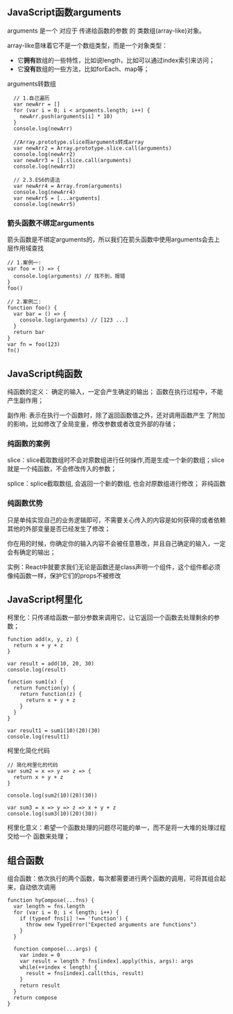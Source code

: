 ## JavaScript函数arguments

arguments 是一个 对应于 传递给函数的参数 的 类数组(array-like)对象。

array-like意味着它不是一个数组类型，而是一个对象类型：

- 它**拥有**数组的一些特性，比如说length，比如可以通过index索引来访问； 
- 它**没有**数组的一些方法，比如forEach、map等；

arguments转数组

```
  // 1.自己遍历
  var newArr = []
  for (var i = 0; i < arguments.length; i++) {
    newArr.push(arguments[i] * 10)
  }
  console.log(newArr)
  
  //Array.prototype.slice将arguments转成array
  var newArr2 = Array.prototype.slice.call(arguments)
  console.log(newArr2)
  var newArr3 = [].slice.call(arguments)
  console.log(newArr3)
  
  // 2.3.ES6的语法
  var newArr4 = Array.from(arguments)
  console.log(newArr4)
  var newArr5 = [...arguments]
  console.log(newArr5)
```

### 箭头函数不绑定arguments

箭头函数是不绑定arguments的，所以我们在箭头函数中使用arguments会去上层作用域查找

```
// 1.案例一:
var foo = () => {
  console.log(arguments) // 找不到，报错
}
foo()

// 2.案例二:
function foo() {
  var bar = () => {
    console.log(arguments) // [123 ...]
  }
  return bar
}
var fn = foo(123)
fn()
```

## JavaScript纯函数

纯函数的定义： 确定的输入，一定会产生确定的输出； 函数在执行过程中，不能产生副作用；

副作用: 表示在执行一个函数时，除了返回函数值之外，还对调用函数产生 了附加的影响，比如修改了全局变量，修改参数或者改变外部的存储；

### 纯函数的案例

slice：slice截取数组时不会对原数组进行任何操作,而是生成一个新的数组；slice就是一个纯函数，不会修改传入的参数；

splice：splice截取数组, 会返回一个新的数组, 也会对原数组进行修改； 非纯函数

### 纯函数优势

只是单纯实现自己的业务逻辑即可，不需要关心传入的内容是如何获得的或者依赖其他的外部变量是否已经发生了修改； 

你在用的时候，你确定你的输入内容不会被任意篡改，并且自己确定的输入，一定会有确定的输出；

实例：React中就要求我们无论是函数还是class声明一个组件，这个组件都必须像纯函数一样，保护它们的props不被修改

## JavaScript柯里化

柯里化：只传递给函数一部分参数来调用它，让它返回一个函数去处理剩余的参数； 

```
function add(x, y, z) {
  return x + y + z
}

var result = add(10, 20, 30)
console.log(result)

function sum1(x) {
  return function(y) {
    return function(z) {
      return x + y + z
    }
  }
}

var result1 = sum1(10)(20)(30)
console.log(result1)
```

柯里化简化代码

```
// 简化柯里化的代码
var sum2 = x => y => z => {
  return x + y + z
}

console.log(sum2(10)(20)(30))

var sum3 = x => y => z => x + y + z
console.log(sum3(10)(20)(30))
```

柯里化意义：希望一个函数处理的问题尽可能的单一，而不是将一大堆的处理过程交给一个 函数来处理；

## 组合函数

组合函数：依次执行的两个函数，每次都需要进行两个函数的调用，可将其组合起来，自动依次调用

```
function hyCompose(...fns) {
  var length = fns.length
  for (var i = 0; i < length; i++) {
    if (typeof fns[i] !== 'function') {
      throw new TypeError("Expected arguments are functions")
    }
  }

  function compose(...args) {
    var index = 0
    var result = length ? fns[index].apply(this, args): args
    while(++index < length) {
      result = fns[index].call(this, result)
    }
    return result
  }
  return compose
}
```

